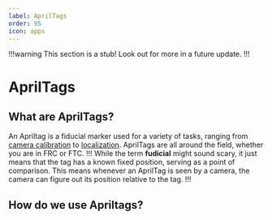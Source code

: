 ```yaml
---
label: AprilTags
order: 95
icon: apps
---
```

!!!warning
This section is a stub! Look out for more in a future update.
!!!

# AprilTags

## What are AprilTags?
An Apriltag is a fiducial marker used for a variety of tasks, ranging from
[camera calibration](/implementation/index.md) to
[localization](/implementation/index.md). AprilTags are all around the
field, whether you are in FRC or FTC.
!!!
While the term **fudicial** might sound scary, it just
means that the tag has a known fixed position, serving
as a point of comparison. This means whenever an AprilTag
is seen by a camera, the camera can figure out its position
relative to the tag.
!!!

## How do we use Apriltags?
